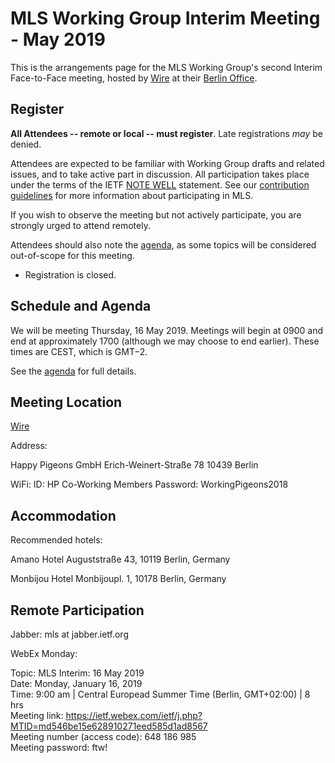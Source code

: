 # MLS Working Group Interim Meeting - May 2019

This is the arrangements page for the MLS Working Group's second Interim Face-to-Face meeting,
hosted by [Wire](https://wire.com/) at their [Berlin Office](https://wire.com/en/about/).

## Register

**All Attendees -- remote or local -- must register**. Late registrations _may_ be denied.

Attendees are expected to be familiar with Working Group drafts and related issues, and to take active part in discussion. All participation takes place under the terms of the IETF [NOTE WELL](https://www.ietf.org/about/note-well.html) statement. See our [contribution guidelines](../CONTRIBUTING.md) for more information about participating in MLS.

If you wish to observe the meeting but not actively participate, you are strongly urged to attend remotely.

Attendees should also note the [agenda](agenda.md), as some topics will be considered out-of-scope for this meeting.

* Registration is closed.

## Schedule and Agenda

We will be meeting Thursday, 16 May 2019. Meetings will begin at 0900 and end at
approximately 1700 (although we may choose to end earlier).  These times are CEST, which is GMT−2.

See the [agenda](agenda.md) for full details.

## Meeting Location

[Wire](https://wire.com/)

Address:

Happy Pigeons GmbH
Erich-Weinert-Straße 78
10439 Berlin

WiFi:
ID: HP Co-Working Members
Password: WorkingPigeons2018

## Accommodation

Recommended hotels:

Amano Hotel
Auguststraße 43, 10119 Berlin, Germany

Monbijou Hotel
Monbijoupl. 1, 10178 Berlin, Germany
<!--
## Network

## Transportation
-->

## Remote Participation

Jabber: mls at jabber.ietf.org

WebEx Monday:
 
Topic: MLS Interim: 16 May 2019 \
Date: Monday, January 16, 2019 \
Time: 9:00 am  |  Central Europead Summer Time (Berlin, GMT+02:00)  |  8 hrs \
Meeting link: https://ietf.webex.com/ietf/j.php?MTID=md546be15e628910271eed585d1ad8567 \
Meeting number (access code): 648 186 985 \
Meeting password: ftw! 



